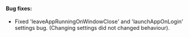#### Bug fixes:
* Fixed 'leaveAppRunningOnWindowClose' and 'launchAppOnLogin' settings bug. (Changing settings did not changed behaviour).